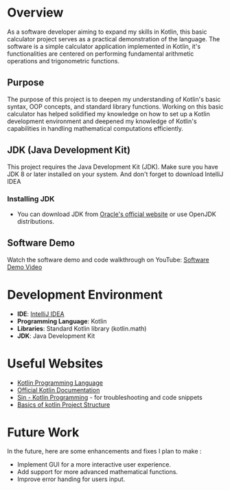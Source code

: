 # Overview

As a software developer aiming to expand my skills in Kotlin, this basic calculator project serves as a practical demonstration of the language. 
The software is a simple calculator application implemented in Kotlin, it's functionalities are centered on performing fundamental arithmetic operations and trigonometric functions.

## Purpose

The purpose of this project is to deepen my understanding of Kotlin's basic syntax, OOP concepts, and standard library functions. 
Working on this basic calculator has helped solidified my knowledge on how to set up a Kotlin development environment and deepened
my knowledge of Kotlin's capabilities in handling mathematical computations efficiently.

## JDK (Java Development Kit)

This project requires the Java Development Kit (JDK). Make sure you have JDK 8 or later installed on your system. And don't forget to download IntelliJ IDEA

### Installing JDK

- You can download JDK from [Oracle's official website](https://www.oracle.com/java/technologies/javase-downloads.html) or use OpenJDK distributions.

## Software Demo

Watch the software demo and code walkthrough on YouTube:
[Software Demo Video](https://youtu.be/C1vVByTw4ys)

# Development Environment

- **IDE**: [IntelliJ IDEA](https://www.jetbrains.com/idea/)
- **Programming Language**: Kotlin
- **Libraries**: Standard Kotlin library (kotlin.math)
- **JDK**: Java Development Kit

# Useful Websites

- [Kotlin Programming Language](https://kotlinlang.org/)
- [Official Kotlin Documentation](https://kotlinlang.org/docs/home.html)
- [Sin - Kotlin Programming](https://kotlinlang.org/api/latest/jvm/stdlib/kotlin.math/sin.html) - for troubleshooting and code snippets
- [Basics of kotlin Project Structure](https://kotlinlang.org/docs/multiplatform-discover-project.html#targets)
# Future Work

In the future, here are some enhancements and fixes I plan to make :

- Implement GUI for a more interactive user experience.
- Add support for more advanced mathematical functions.
- Improve error handing for users input.
